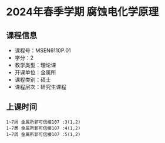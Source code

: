 # 2024年春季学期 腐蚀电化学原理 






## 课程信息

- 课程号：MSEN6110P.01
- 学分：2
- 教学类型：理论课
- 开课单位：金属所
- 课程类别：硕士
- 课程层次：研究生课程

## 上课时间

```
1~7周 金属所郭可信楼107 :3(1,2)
1~7周 金属所郭可信楼107 :4(1,2)
1~7周 金属所郭可信楼107 :5(1,2)
```

